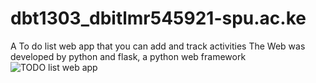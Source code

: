 # dbt1303_dbitlmr545921-spu.ac.ke
A To do list web app that you can add and track activities
 The Web was developed by python and flask, a python web framework
 ![TODO list web app](https://user-images.githubusercontent.com/94213282/141614917-7670a54c-06bf-49f4-b391-09c21ab1469c.PNG)

